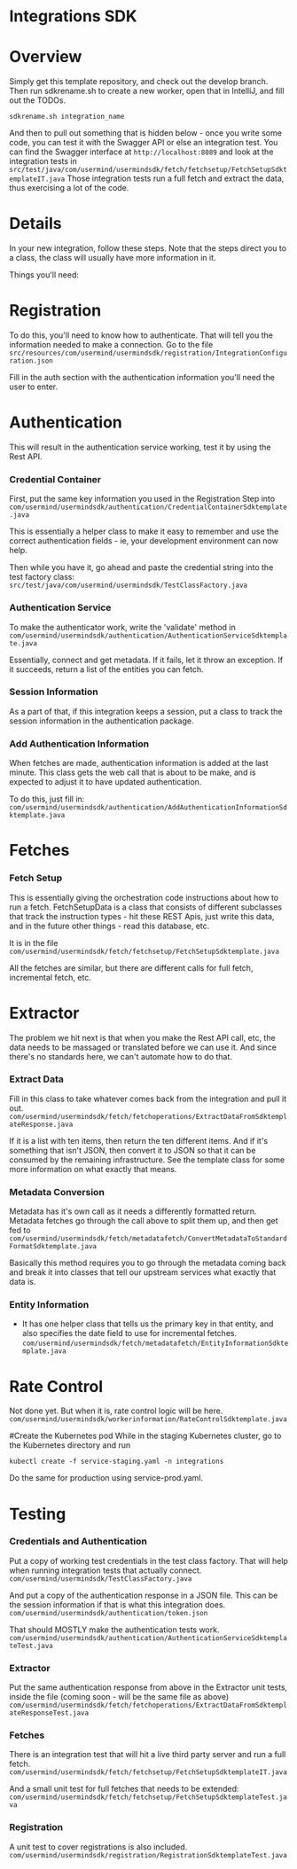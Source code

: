 # Integrations SDK

# Overview
Simply get this template repository, and check out the develop branch. Then run sdkrename.sh to create a new worker, open that in IntelliJ, and fill out the TODOs.

```sdkrename.sh integration_name```

And then to pull out something that is hidden below - once you write some code, you can test it with the Swagger API or else an integration test. You can find the Swagger interface at
 ```http://localhost:8089``` 
 and look at the integration tests in 
 ```src/test/java/com/usermind/usermindsdk/fetch/fetchsetup/FetchSetupSdktemplateIT.java```
Those integration tests run a full fetch and extract the data, thus exercising a lot of the code.

# Details

In your new integration, follow these steps. Note that the steps direct you to a class, the class will usually have more information in it.

Things you'll need:

# Registration

To do this, you'll need to know how to authenticate. That will tell you the information needed to make a connection.
Go to the file 
```src/resources/com/usermind/usermindsdk/registration/IntegrationConfiguration.json```

Fill in the auth section with the authentication information you'll need the user to enter.

# Authentication

This will result in the authentication service working, test it by using the Rest API.

### Credential Container

First, put the same key information you used in the Registration Step into 
```com/usermind/usermindsdk/authentication/CredentialContainerSdktemplate.java```

This is essentially a helper class to make it easy to remember and use the correct authentication fields - ie, your development environment can now help.

Then while you have it, go ahead and paste the credential string into the test factory class:
```src/test/java/com/usermind/usermindsdk/TestClassFactory.java```

### Authentication Service

To make the authenticator work, write the 'validate' method in 
```com/usermind/usermindsdk/authentication/AuthenticationServiceSdktemplate.java```

Essentially, connect and get metadata. If it fails, let it throw an exception. If it succeeds, return a list of the entities you can fetch.

### Session Information

As a part of that, if this integration keeps a session, put a class to track the session information in the authentication package.

### Add Authentication Information 
When fetches are made, authentication information is added at the last minute. This class gets the web call that is about to be make, and is expected to adjust it to have updated authentication.

To do this, just fill in:
```com/usermind/usermindsdk/authentication/AddAuthenticationInformationSdktemplate.java```


# Fetches

### Fetch Setup
    
This is essentially giving the orchestration code instructions about how to run a fetch. FetchSetupData is a class that consists of different subclasses that track the instruction types - hit these REST Apis, just write this data, and in the future other things - read this database, etc. 

It is in the file    
```com/usermind/usermindsdk/fetch/fetchsetup/FetchSetupSdktemplate.java```

All the fetches are similar, but there are different calls for full fetch, incremental fetch, etc.

# Extractor
The problem we hit next is that when you make the Rest API call, etc, the data needs to be massaged or translated before we can use it. And since there's no standards here, we can't automate how to do that.

### Extract Data
Fill in this class to take whatever comes back from the integration and pull it out.
```com/usermind/usermindsdk/fetch/fetchoperations/ExtractDataFromSdktemplateResponse.java```

If it is a list with ten items, then return the ten different items. And if it's something that isn't JSON, then convert it to JSON so that it can be consumed by the remaining infrastructure. See the template class for some more information on what exactly that means.
### Metadata Conversion 
Metadata has it's own call as it needs a differently formatted return. Metadata fetches go through the call above to split them up, and then get fed to
```com/usermind/usermindsdk/fetch/metadatafetch/ConvertMetadataToStandardFormatSdktemplate.java```

Basically this method requires you to go through the metadata coming back and break it into classes that tell our upstream services what exactly that data is.

### Entity Information
* It has one helper class that tells us the primary key in that entity, and also specifies the date field to use for incremental fetches.
```com/usermind/usermindsdk/fetch/metadatafetch/EntityInformationSdktemplate.java```


# Rate Control 
Not done yet. But when it is, rate control logic will be here.
```com/usermind/usermindsdk/workerinformation/RateControlSdktemplate.java```


#Create the Kubernetes pod
While in the staging Kubernetes cluster, go to the Kubernetes directory and run

```kubectl create -f service-staging.yaml -n integrations```

Do the same for production using service-prod.yaml.

# Testing

### Credentials and Authentication
Put a copy of working test credentials in the test class factory. That will help when running integration tests that actually connect.
```com/usermind/usermindsdk/TestClassFactory.java```

And put a copy of the authentication response in a JSON file. This can be the session information if that is what this integration does.
```com/usermind/usermindsdk/authentication/token.json```

That should MOSTLY make the authentication tests work.
```com/usermind/usermindsdk/authentication/AuthenticationServiceSdktemplateTest.java```


### Extractor   
Put the same authentication response from above in the Extractor unit tests, inside the file (coming soon - will be the same file as above)
```com/usermind/usermindsdk/fetch/fetchoperations/ExtractDataFromSdktemplateResponseTest.java```

### Fetches
There is an integration test that will hit a live third party server and run a full fetch.
```com/usermind/usermindsdk/fetch/fetchsetup/FetchSetupSdktemplateIT.java```

And a small unit test for full fetches that needs to be extended:
```com/usermind/usermindsdk/fetch/fetchsetup/FetchSetupSdktemplateTest.java```

### Registration
A unit test to cover registrations is also included.
```com/usermind/usermindsdk/registration/RegistrationSdktemplateTest.java```